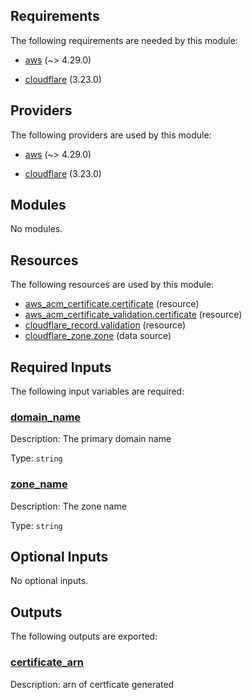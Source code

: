 ## Requirements

The following requirements are needed by this module:

- <a name="requirement_aws"></a> [aws](#requirement\_aws) (~> 4.29.0)

- <a name="requirement_cloudflare"></a> [cloudflare](#requirement\_cloudflare) (3.23.0)

## Providers

The following providers are used by this module:

- <a name="provider_aws"></a> [aws](#provider\_aws) (~> 4.29.0)

- <a name="provider_cloudflare"></a> [cloudflare](#provider\_cloudflare) (3.23.0)

## Modules

No modules.

## Resources

The following resources are used by this module:

- [aws_acm_certificate.certificate](https://registry.terraform.io/providers/hashicorp/aws/latest/docs/resources/acm_certificate) (resource)
- [aws_acm_certificate_validation.certificate](https://registry.terraform.io/providers/hashicorp/aws/latest/docs/resources/acm_certificate_validation) (resource)
- [cloudflare_record.validation](https://registry.terraform.io/providers/cloudflare/cloudflare/3.23.0/docs/resources/record) (resource)
- [cloudflare_zone.zone](https://registry.terraform.io/providers/cloudflare/cloudflare/3.23.0/docs/data-sources/zone) (data source)

## Required Inputs

The following input variables are required:

### <a name="input_domain_name"></a> [domain\_name](#input\_domain\_name)

Description: The primary domain name

Type: `string`

### <a name="input_zone_name"></a> [zone\_name](#input\_zone\_name)

Description: The zone name

Type: `string`

## Optional Inputs

No optional inputs.

## Outputs

The following outputs are exported:

### <a name="output_certificate_arn"></a> [certificate\_arn](#output\_certificate\_arn)

Description: arn of certficate generated
